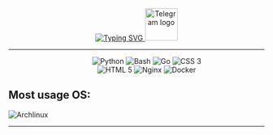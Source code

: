 <div align="center">
  <a href="https://git.io/typing-svg">
    <img src="https://readme-typing-svg.herokuapp.com?font=JetBrains+Mono&weight=600&duration=4000&pause=600&color=BA96F7&background=FFFFFF00&width=435&lines=Hello!+My+name+is+Andrew;I'm+system+administrator;Self-hosted+serving+is+my+love.+Lol" alt="Typing SVG" />
  </a>
  <a href="https://t.me/EternalLine">
     <img width="64" alt="Telegram logo" src="https://upload.wikimedia.org/wikipedia/commons/thumb/8/82/Telegram_logo.svg/512px-Telegram_logo.svg.png">
  </a>
</div>
<hr/>
  <div align="center">
  <dl align="center">
     <dd>
       <img alt="Python" src="https://img.shields.io/badge/python-3670A0?style=for-the-badge&logo=python&logoColor=white">
       <img alt="Bash" src="https://img.shields.io/badge/shell_script-%23121011.svg?style=for-the-badge&logo=gnu-bash&logoColor=white">
       <img alt="Go" src="https://img.shields.io/badge/go-%2300ADD8.svg?style=for-the-badge&logo=go&logoColor=white">
       <img alt="CSS 3" src="https://img.shields.io/badge/css3-%231572B6.svg?style=for-the-badge&logo=css3&logoColor=white">
    </dd>
    <dd>
       <img alt="HTML 5" src="https://img.shields.io/badge/html5-%23E34F26.svg?style=for-the-badge&logo=html5&logoColor=white">
       <img alt="Nginx" src="https://img.shields.io/badge/nginx-%23009639.svg?style=for-the-badge&logo=nginx&logoColor=white">
       <img alt="Docker" src="https://img.shields.io/badge/docker-%230db7ed.svg?style=for-the-badge&logo=docker&logoColor=white">
    </dd>
  </dl>
</div>
<div>
  <H2>Most usage OS:</H2>
  <img alt="Archlinux" src="https://img.shields.io/badge/Arch%20Linux-1793D1?logo=arch-linux&logoColor=fff&style=for-the-badge">
</div>
<hr/>
